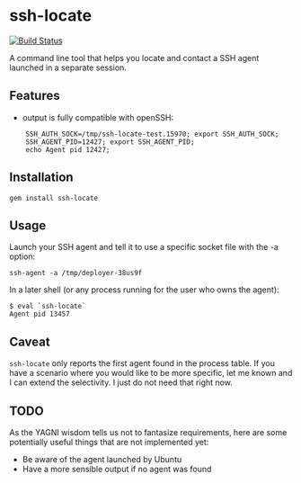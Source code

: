 ssh-locate
==========
[![Build Status](https://secure.travis-ci.org/ameuret/ssh-locate.png)](http://travis-ci.org/ameuret/ssh-locate)

  A command line tool that helps you locate and contact a SSH agent launched in a separate session.
  
Features
--------
  - output is fully compatible with openSSH:

```
    SSH_AUTH_SOCK=/tmp/ssh-locate-test.15970; export SSH_AUTH_SOCK;
    SSH_AGENT_PID=12427; export SSH_AGENT_PID;
    echo Agent pid 12427;
```
  
Installation
------------
  
    gem install ssh-locate
  
Usage
-----
  
Launch your SSH agent and tell it to use a specific socket file with the -a option:

    ssh-agent -a /tmp/deployer-38us9f

In a later shell (or any process running for the user who owns the agent):

    $ eval `ssh-locate`
    Agent pid 13457

Caveat
------

`ssh-locate` only reports the first agent found in the process table. If you have a scenario where you would like to be more specific, let me known and I can extend the selectivity. I just do not need that right now.

TODO
----
As the YAGNI wisdom tells us not to fantasize requirements, here are some potentially useful things that are not implemented yet:

  - Be aware of the agent launched by Ubuntu
  - Have a more sensible output if no agent was found
